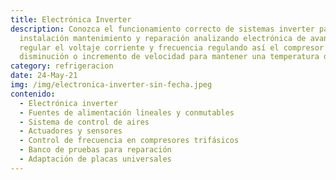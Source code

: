 ```yaml
---
title: Electrónica Inverter
description: Conozca el funcionamiento correcto de sistemas inverter para la
  instalación mantenimiento y reparación analizando electrónica de avanzada para
  regular el voltaje corriente y frecuencia regulando así el compresor para la
  disminución o incremento de velocidad para mantener una temperatura deseada.
category: refrigeracion
date: 24-May-21
img: /img/electronica-inverter-sin-fecha.jpeg
contenido:
  - Electrónica inverter
  - Fuentes de alimentación lineales y conmutables
  - Sistema de control de aires
  - Actuadores y sensores
  - Control de frecuencia en compresores trifásicos
  - Banco de pruebas para reparación
  - Adaptación de placas universales
---
```

